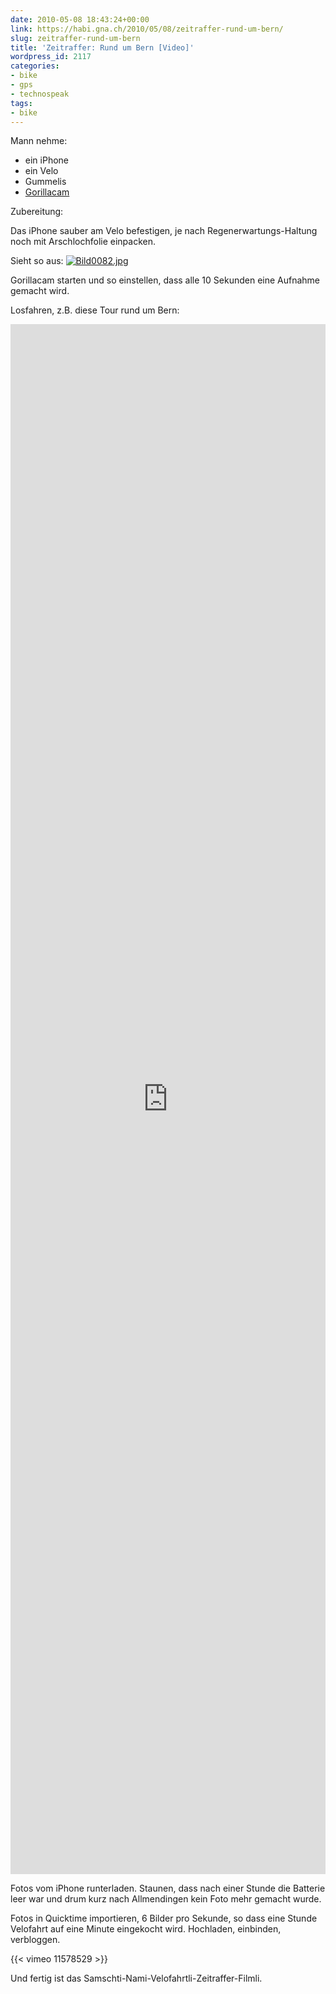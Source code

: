 ```yaml
---
date: 2010-05-08 18:43:24+00:00
link: https://habi.gna.ch/2010/05/08/zeitraffer-rund-um-bern/
slug: zeitraffer-rund-um-bern
title: 'Zeitraffer: Rund um Bern [Video]'
wordpress_id: 2117
categories:
- bike
- gps
- technospeak
tags:
- bike
---
```


Mann nehme:

* ein iPhone
* ein Velo
* Gummelis
* [Gorillacam](http://linktoapp.com/gorillacam)

Zubereitung:

Das iPhone sauber am Velo befestigen, je nach Regenerwartungs-Haltung noch mit Arschlochfolie einpacken.

Sieht so aus:
[![Bild0082.jpg](https://habi.gna.ch/wp-content/uploads/2010/05/Bild0082-tm.jpg)](https://habi.gna.ch/wp-content/uploads/2010/05/Bild0082.jpg)

Gorillacam starten und so einstellen, dass alle 10 Sekunden eine Aufnahme gemacht wird.

Losfahren, z.B. diese Tour rund um Bern:

<iframe src="https://www.alltrails.com/widget/map?file_id=gofsnnjggjbkhtuw" marginheight="0" marginwidth="0" title="GPSies - Einmal Rund um Bern" style="height: 62vh;" width="100%" frameborder="0"></iframe>

Fotos vom iPhone runterladen.
Staunen, dass nach einer Stunde die Batterie leer war und drum kurz nach Allmendingen kein Foto mehr gemacht wurde.

Fotos in Quicktime importieren, 6 Bilder pro Sekunde, so dass eine Stunde Velofahrt auf eine Minute eingekocht wird.
Hochladen, einbinden, verbloggen.

{{< vimeo 11578529 >}}

Und fertig ist das Samschti-Nami-Velofahrtli-Zeitraffer-Filmli.
